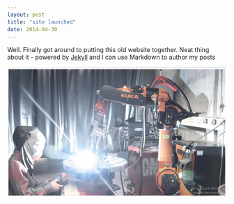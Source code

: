 ```yaml
---
layout: post
title: "site launched"
date: 2014-04-30
---
```


Well. Finally got around to putting this old website together. Neat thing about it - powered by [Jekyll](http://jekyllrb.com) and I can use Markdown to author my posts


<img src="/assets/img/MainImage.jpg" height="300" width="600" />